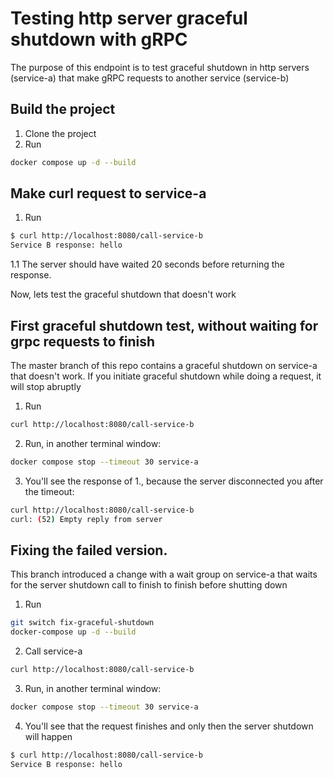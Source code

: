 # Testing http server graceful shutdown with gRPC

The purpose of this endpoint is to test graceful shutdown in http servers
(service-a) that make gRPC requests to another service (service-b)

## Build the project
1. Clone the project
2. Run
```bash
docker compose up -d --build
```

## Make curl request to service-a
1. Run 
```bash
$ curl http://localhost:8080/call-service-b
Service B response: hello
```
1.1 The server should have waited 20 seconds before returning the response. 

Now, lets test the graceful shutdown that doesn't work

## First graceful shutdown test, without waiting for grpc requests to finish
The master branch of this repo contains a graceful shutdown on service-a that
doesn't work. If you initiate graceful shutdown while doing a request, it will
stop abruptly

1. Run 
```bash
curl http://localhost:8080/call-service-b
```
2. Run, in another terminal window:
```bash
docker compose stop --timeout 30 service-a
```

3. You'll see the response of 1., because the server disconnected you after the
   timeout: 
```bash
curl http://localhost:8080/call-service-b
curl: (52) Empty reply from server
```

## Fixing the failed version.
This branch introduced a change with a wait group on service-a that waits for
the server shutdown call to finish to finish before shutting down

1. Run
```bash
git switch fix-graceful-shutdown
docker-compose up -d --build
```

2. Call service-a
```bash
curl http://localhost:8080/call-service-b
```

3. Run, in another terminal window:
```bash
docker compose stop --timeout 30 service-a
```

4. You'll see that the request finishes and only then the server shutdown will
   happen
```bash
$ curl http://localhost:8080/call-service-b
Service B response: hello
```
